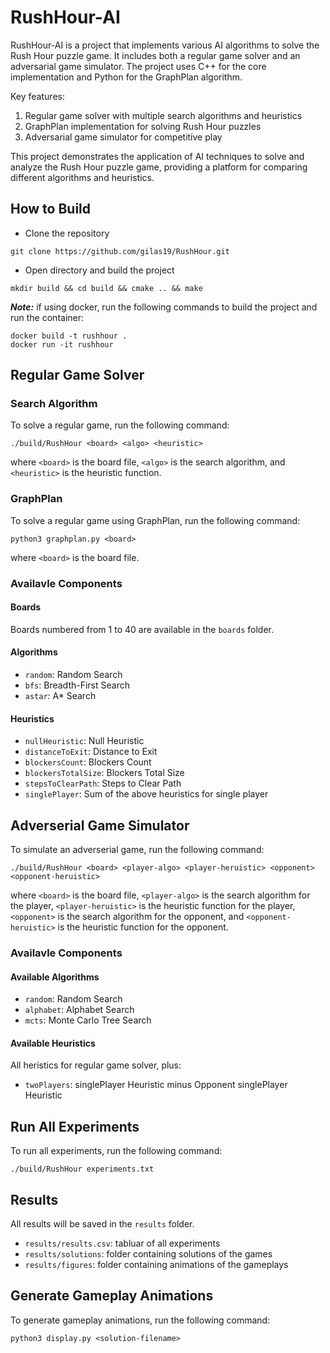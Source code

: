 # RushHour-AI

RushHour-AI is a project that implements various AI algorithms to solve the Rush Hour puzzle game. It includes both a regular game solver and an adversarial game simulator. The project uses C++ for the core implementation and Python for the GraphPlan algorithm.

Key features:
1. Regular game solver with multiple search algorithms and heuristics
2. GraphPlan implementation for solving Rush Hour puzzles
3. Adversarial game simulator for competitive play

This project demonstrates the application of AI techniques to solve and analyze the Rush Hour puzzle game, providing a platform for comparing different algorithms and heuristics.


## How to Build

* Clone the repository
```
git clone https://github.com/gilas19/RushHour.git
```

* Open directory and build the project
```
mkdir build && cd build && cmake .. && make
```

**_Note:_** if using docker, run the following commands to build the project and run the container:
```
docker build -t rushhour .
docker run -it rushhour
```

## Regular Game Solver
### Search Algorithm
To solve a regular game, run the following command:
```
./build/RushHour <board> <algo> <heuristic>
```
where `<board>` is the board file, `<algo>` is the search algorithm, and `<heuristic>` is the heuristic function.

### GraphPlan
To solve a regular game using GraphPlan, run the following command:
```
python3 graphplan.py <board>
```
where `<board>` is the board file.

### Availavle Components
#### Boards
Boards numbered from 1 to 40 are available in the `boards` folder.

#### Algorithms
- `random`: Random Search
- `bfs`: Breadth-First Search
- `astar`: A* Search

#### Heuristics
- `nullHeuristic`: Null Heuristic
- `distanceToExit`: Distance to Exit
- `blockersCount`: Blockers Count
- `blockersTotalSize`: Blockers Total Size
- `stepsToClearPath`: Steps to Clear Path
- `singlePlayer`: Sum of the above heuristics for single player

## Adverserial Game Simulator

To simulate an adverserial game, run the following command:
```
./build/RushHour <board> <player-algo> <player-heruistic> <opponent> <opponent-heruistic>
```
where `<board>` is the board file, `<player-algo>` is the search algorithm for the player, `<player-heruistic>` is the heuristic function for the player, `<opponent>` is the search algorithm for the opponent, and `<opponent-heruistic>` is the heuristic function for the opponent.

### Availavle Components
#### Available Algorithms
- `random`: Random Search
- `alphabet`: Alphabet Search
- `mcts`: Monte Carlo Tree Search

#### Available Heuristics
All heristics for regular game solver, plus:
- `twoPlayers`: singlePlayer Heuristic minus Opponent singlePlayer Heuristic

## Run All Experiments

To run all experiments, run the following command:
```
./build/RushHour experiments.txt
```

## Results

All results will be saved in the `results` folder.
- `results/results.csv`: tabluar of all experiments
- `results/solutions`: folder containing solutions of the games
- `results/figures`: folder containing animations of the gameplays

## Generate Gameplay Animations

To generate gameplay animations, run the following command:
```
python3 display.py <solution-filename>
```